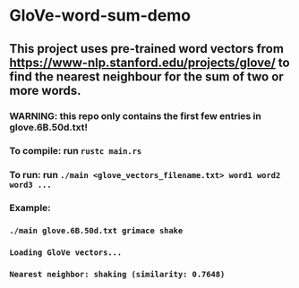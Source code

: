 # GloVe-word-sum-demo

## This project uses pre-trained word vectors from https://www-nlp.stanford.edu/projects/glove/ to find the nearest neighbour for the sum of two or more words.

### WARNING: this repo only contains the first few entries in glove.6B.50d.txt!

### To compile: run `rustc main.rs`

### To run: run `./main <glove_vectors_filename.txt> word1 word2 word3 ...`

### Example:

### `./main glove.6B.50d.txt grimace shake`
### `Loading GloVe vectors...`
### `Nearest neighbor: shaking (similarity: 0.7648)`


